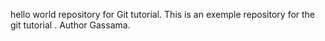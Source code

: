 hello world repository for Git tutorial.
This is an exemple repository for the git tutorial .
Author Gassama.
